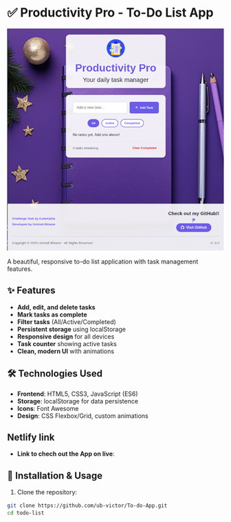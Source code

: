 # ✅ Productivity Pro - To-Do List App

![To-Do List Screenshot](images/todo.png)

A beautiful, responsive to-do list application with task management features.

## ✨ Features

- **Add, edit, and delete tasks**
- **Mark tasks as complete**
- **Filter tasks** (All/Active/Completed)
- **Persistent storage** using localStorage
- **Responsive design** for all devices
- **Task counter** showing active tasks
- **Clean, modern UI** with animations

## 🛠️ Technologies Used

- **Frontend**: HTML5, CSS3, JavaScript (ES6)
- **Storage**: localStorage for data persistence
- **Icons**: Font Awesome
- **Design**: CSS Flexbox/Grid, custom animations

##  Netlify link

- **Link to chech out the App on live**: 

## 🚀 Installation & Usage

1. Clone the repository:
```bash
git clone https://github.com/ub-victor/To-do-App.git
cd todo-list